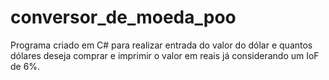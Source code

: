 # conversor_de_moeda_poo
Programa criado em C# para realizar entrada do valor do dólar e quantos dólares deseja comprar e imprimir o valor em reais já considerando um IoF de 6%. 
